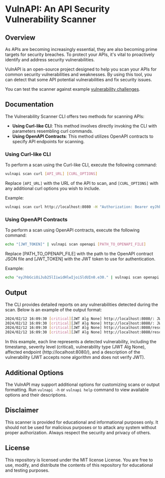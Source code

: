 # VulnAPI: An API Security Vulnerability Scanner

## Overview

As APIs are becoming increasingly essential, they are also becoming prime targets for security breaches. To protect your APIs, it's vital to proactively identify and address security vulnerabilities.

VulnAPI is an open-source project designed to help you scan your APIs for common security vulnerabilities and weaknesses. By using this tool, you can detect that some API potential vulnerabilities and fix security issues.

You can test the scanner against example [vulnerability challenges](https://github.com/cerberauth/api-vulns-challenges).

## Documentation

The Vulnerability Scanner CLI offers two methods for scanning APIs:
* **Using Curl-like CLI**: This method involves directly invoking the CLI with parameters resembling curl commands.
* **Using OpenAPI Contracts**: This method utilizes OpenAPI contracts to specify API endpoints for scanning.

### Using Curl-like CLI

To perform a scan using the Curl-like CLI, execute the following command:

```bash
vulnapi scan curl [API_URL] [CURL_OPTIONS]
```

Replace `[API_URL]` with the URL of the API to scan, and `[CURL_OPTIONS]` with any additional curl options you wish to include.

Example:

```bash
vulnapi scan curl http://localhost:8080 -H "Authorization: Bearer eyJhbGciOiJub25lIiwidHlwIjoiSldUIn0.eyJzdWIiOiIxMjM0NTY3ODkwIiwiaWF0IjoxNTE2MjM5MDIyfQ."
```

### Using OpenAPI Contracts

To perform a scan using OpenAPI contracts, execute the following command:

```bash
echo "[JWT_TOKEN]" | vulnapi scan openapi [PATH_TO_OPENAPI_FILE]
```

Replace [PATH_TO_OPENAPI_FILE] with the path to the OpenAPI contract JSON file and [JWT_TOKEN] with the JWT token to use for authentication.

Example:

```bash
echo "eyJhbGciOiJub25lIiwidHlwIjoiSldUIn0.e30." | vulnapi scan openapi ./test/stub/simple_http_bearer_jwt.openapi.json
```

## Output

The CLI provides detailed reports on any vulnerabilities detected during the scan. Below is an example of the output format:

```bash
2024/02/12 16:09:30 [critical][JWT Alg None] http://localhost:8080/: JWT accepts none algorithm and does verify jwt.
2024/02/12 16:09:30 [critical][JWT Alg None] http://localhost:8080/: JWT accepts none algorithm and does verify jwt.
2024/02/12 16:09:30 [critical][JWT Alg None] http://localhost:8080/resources/ours: JWT accepts none algorithm and does verify jwt.
2024/02/12 16:09:30 [critical][JWT Alg None] http://localhost:8080/resources/those: JWT accepts none algorithm and does verify jwt.
```

In this example, each line represents a detected vulnerability, including the timestamp, severity level (critical), vulnerability type (JWT Alg None), affected endpoint (http://localhost:8080/), and a description of the vulnerability (JWT accepts none algorithm and does not verify JWT).

## Additional Options

The VulnAPI may support additional options for customizing scans or output formatting. Run `vulnapi -h` or `vulnapi help` command to view available options and their descriptions.

## Disclaimer

This scanner is provided for educational and informational purposes only. It should not be used for malicious purposes or to attack any system without proper authorization. Always respect the security and privacy of others.

## License

This repository is licensed under the MIT license License. You are free to use, modify, and distribute the contents of this repository for educational and testing purposes.
